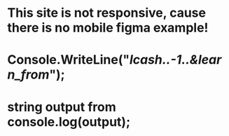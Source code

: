 # This site is not responsive, cause there is no mobile figma example!


# Console.WriteLine("_lcash..-1..&learn_from_");
# string output from console.log(output);